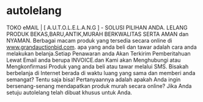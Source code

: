autolelang
==========

TOKO eMAIL | [ A.U.T.O.L.E.L.A.N.G ] - SOLUSI PILIHAN ANDA. LELANG PRODUK BEKAS,BARU,ANTIK,MURAH BERKWALITAS SERTA AMAN dan NYAMAN. Berbagai macam produk yang tersedia secara online di www.grandauctionbid.com. apa yang anda beli dan tawar adalah cara anda melakukan belanja.Setiap Penawaran anda Akan Terkirim Pemberitahuan Lewat Email anda berupa INVOICE.dan Kami akan Menghubungi atau Mengkonfirmasi Produk yang anda beli atau tawar melalui SMS. Bisakah berbelanja di Internet berada di waktu luang yang sama dan memberi anda semangat? Tentu saja bisa! Pertanyaannya adalah apakah Anda ingin bersenang-senang mendapatkan produk murah secara online? Jika Anda setuju autolelang telah dibuat khusus untuk Anda. 
